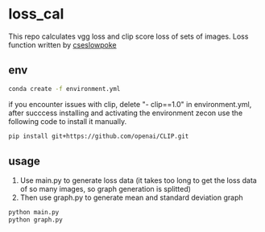 # loss_cal

This repo calculates vgg loss and clip score loss of sets of images. Loss function written by [cseslowpoke](https://github.com/cseslowpoke)

## env

```bash
conda create -f environment.yml
```

if you encounter issues with clip, delete "- clip==1.0" in environment.yml, after succcess installing and activating the environment zecon use the following code to install it manually.

```bash
pip install git+https://github.com/openai/CLIP.git
```

## usage

1. Use main.py to generate loss data (it takes too long to get the loss data of so many images, so graph generation is splitted)
2. Then use graph.py to generate mean and standard deviation graph

```bash
python main.py
python graph.py

```
